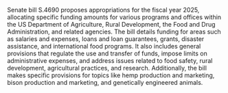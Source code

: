 Senate bill S.4690 proposes appropriations for the fiscal year 2025, allocating specific funding amounts for various programs and offices within the US Department of Agriculture, Rural Development, the Food and Drug Administration, and related agencies. The bill details funding for areas such as salaries and expenses, loans and loan guarantees, grants, disaster assistance, and international food programs. It also includes general provisions that regulate the use and transfer of funds, impose limits on administrative expenses, and address issues related to food safety, rural development, agricultural practices, and research.  Additionally, the bill makes specific provisions for topics like hemp production and marketing, bison production and marketing, and genetically engineered animals.